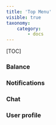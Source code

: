 ```yaml
---
title: 'Top Menu'
visible: true
taxonomy:
    category:
        - docs
---
```


[TOC]


### Balance

### Notifications

### Chat

### User profile
